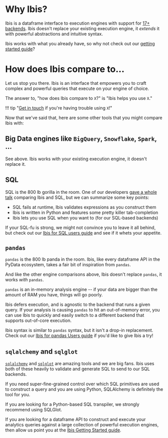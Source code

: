 # Why Ibis?

Ibis is a dataframe interface to execution engines with support for [17+
backends](../backends/index.md). Ibis doesn't replace your existing execution
engine, it _extends_ it with powerful abstractions and intuitive syntax.

Ibis works with what you already have, so why not check out our [getting started
guide](../tutorial/getting_started.md)?

# How does Ibis compare to...

Let us stop you there. Ibis is an interface that empowers you to craft complex
and powerful queries that execute on your engine of choice.

The answer to, "how does Ibis compare to `X`?" is "Ibis helps you use `X`."

!!! tip "[Get in touch](https://github.com/ibis-project/ibis/issues) if you're having trouble using `X`!"

Now that we've said that, here are some other tools that you might compare Ibis
with:

## Big Data engines like `BigQuery`, `Snowflake`, `Spark`, ...

See above. Ibis works with your existing execution engine, it doesn't replace it.

## SQL

SQL is the 800 lb gorilla in the room. One of our developers [gave a whole
talk](https://www.youtube.com/watch?v=XdZklxTbCEA) comparing Ibis and SQL, but
we can summarize some key points:

- SQL fails at runtime, Ibis validates expressions as you construct them
- Ibis is written in Python and features some pretty killer tab-completion
- Ibis lets you use SQL when you want to (for our SQL-based backends)

If your SQL-fu is strong, we might not convince you to leave it all behind, but
check out our [Ibis for SQL users guide](../tutorial/ibis-for-sql-users.ipynb)
and see if it whets your appetite.

## `pandas`

`pandas` is the 800 lb panda in the room. Ibis, like every dataframe API in the
PyData ecosystem, takes a fair bit of inspiration from `pandas`.

And like the other engine comparisons above, Ibis doesn't replace `pandas`, it works _with_ `pandas`.

`pandas` is an in-memory analysis engine -- if your data are bigger than the
amount of RAM you have, things will go poorly.

Ibis defers execution, and is agnostic to the backend that runs a given query.
If your analysis is causing `pandas` to hit an out-of-memory error, you can use
Ibis to quickly and easily switch to a different backend that supports
out-of-core execution.

Ibis syntax is similar to `pandas` syntax, but it isn't a drop-in replacement.
Check out our [Ibis for pandas Users guide](../tutorial/ibis-for-pandas-users.ipynb) if
you'd like to give Ibis a try!

## `sqlalchemy` and `sqlglot`

[`sqlalchemy`](https://www.sqlalchemy.org/) and
[`sqlglot`](https://sqlglot.com/sqlglot.html) are amazing tools and we are big
fans. Ibis uses both of these heavily to validate and generate SQL to send to
our SQL backends.

If you need super-fine-grained control over which SQL primitives are used to
construct a query and you are using Python, SQLAlchemy is definitely the tool
for you.

If you are looking for a Python-based SQL transpiler, we strongly recommend
using SQLGlot.

If you are looking for a dataframe API to construct and execute your analytics
queries against a large collection of powerful execution engines, then allow us
point you at the [Ibis Getting Started guide](../tutorial/getting_started.md).
